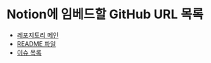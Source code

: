 # Notion에 임베드할 GitHub URL 목록

- [레포지토리 메인](https://github.com/YunsickSung/Notice-in-lab-homepage-)
- [README 파일](https://github.com/YunsickSung/Notice-in-lab-homepage-/blob/main/README.md)
- [이슈 목록](https://github.com/YunsickSung/Notice-in-lab-homepage-/issues)
